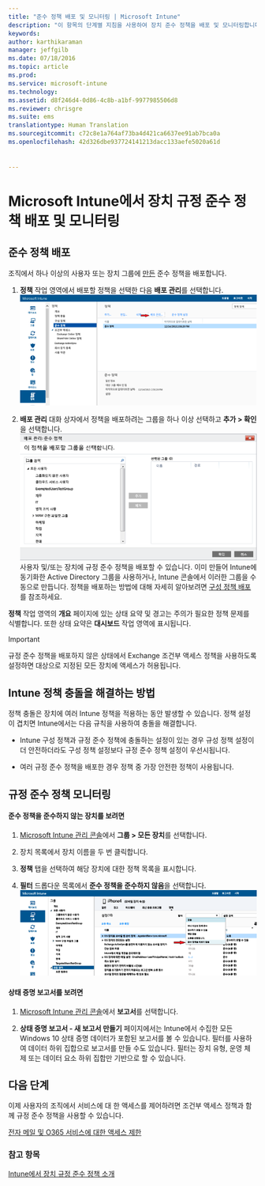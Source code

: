 ```yaml
---
title: "준수 정책 배포 및 모니터링 | Microsoft Intune"
description: "이 항목의 단계별 지침을 사용하여 장치 준수 정책을 배포 및 모니터링합니다."
keywords: 
author: karthikaraman
manager: jeffgilb
ms.date: 07/18/2016
ms.topic: article
ms.prod: 
ms.service: microsoft-intune
ms.technology: 
ms.assetid: d8f246d4-0d86-4c8b-a1bf-9977985506d8
ms.reviewer: chrisgre
ms.suite: ems
translationtype: Human Translation
ms.sourcegitcommit: c72c8e1a764af73ba4d421ca6637ee91ab7bca0a
ms.openlocfilehash: 42d326dbe937724141213dacc133aefe5020a61d


---
```


# Microsoft Intune에서 장치 규정 준수 정책 배포 및 모니터링
## 준수 정책 배포
조직에서 하나 이상의 사용자 또는 장치 그룹에 [만든](create-a-device-compliance-policy-in-microsoft-intune.md) 준수 정책을 배포합니다.

1.  **정책** 작업 영역에서 배포할 정책을 선택한 다음 **배포 관리**를 선택합니다.
![맨 위에 있는 배포 관리 메뉴 옵션을 표시하는 규정 준수 정책 페이지의 스크린 샷](./media/intune-sa-3c-deploy-compliance-policy2.png)

2.  **배포 관리** 대화 상자에서 정책을 배포하려는 그룹을 하나 이상 선택하고 **추가 > 확인**을 선택합니다.
![관리 배포 대화 상자 스크린샷](./media/intune-sa-3d-deploy-compliance-policy3-Manage.png) 사용자 및/또는 장치에 규정 준수 정책을 배포할 수 있습니다. 이미 만들어 Intune에 동기화한 Active Directory 그룹을 사용하거나, Intune 콘솔에서 이러한 그룹을 수동으로 만듭니다. 정책을 배포하는 방법에 대해 자세히 알아보려면 [구성 정책 배포](manage-settings-and-features-on-your-devices-with-microsoft-intune-policies.md)를 참조하세요.

**정책** 작업 영역의 **개요** 페이지에 있는 상태 요약 및 경고는 주의가 필요한 정책 문제를 식별합니다. 또한 상태 요약은 **대시보드** 작업 영역에 표시됩니다.

> [!IMPORTANT]
> 규정 준수 정책을 배포하지 않은 상태에서 Exchange 조건부 액세스 정책을 사용하도록 설정하면 대상으로 지정된 모든 장치에 액세스가 허용됩니다.

## Intune 정책 충돌을 해결하는 방법
정책 충돌은 장치에 여러 Intune 정책을 적용하는 동안 발생할 수 있습니다. 정책 설정이 겹치면 Intune에서는 다음 규칙을 사용하여 충돌을 해결합니다.

-   Intune 구성 정책과 규정 준수 정책에 충돌하는 설정이 있는 경우 규성 정책 설정이 더 안전하더라도 구성 정책 설정보다 규정 준수 정책 설정이 우선시됩니다.

-   여러 규정 준수 정책을 배포한 경우 정책 중 가장 안전한 정책이 사용됩니다.

## 규정 준수 정책 모니터링

#### 준수 정책을 준수하지 않는 장치를 보려면

1.  [Microsoft Intune 관리 콘솔](https://manage.microsoft.com)에서 **그룹 > 모든 장치**를 선택합니다.

2.  장치 목록에서 장치 이름을 두 번 클릭합니다.

3.  **정책** 탭을 선택하여 해당 장치에 대한 정책 목록을 표시합니다.

4.  **필터** 드롭다운 목록에서 **준수 정책을 준수하지 않음**을 선택합니다.
![필터 목록에서 옵션 목록을 보여 주는 스크린 샷](./media/intune-sa-3e-view-device-noncompliance.png)

#### 상태 증명 보고서를 보려면

1.  [Microsoft Intune 관리 콘솔](https://manage.microsoft.com)에서 **보고서**를 선택합니다.

2.  **상태 증명 보고서 - 새 보고서 만들기** 페이지에서는 Intune에서 수집한 모든 Windows 10 상태 증명 데이터가 포함된 보고서를 볼 수 있습니다. 필터를 사용하여 데이터 하위 집합으로 보고서를 만들 수도 있습니다. 필터는 장치 유형, 운영 체제 또는 데이터 요소 하위 집합만 기반으로 할 수 있습니다.


## 다음 단계
이제 사용자의 조직에서 서비스에 대 한 액세스를 제어하려면 조건부 액세스 정책과 함께 규정 준수 정책을 사용할 수 있습니다.

[전자 메일 및 O365 서비스에 대한 액세스 제한](restrict-access-to-email-and-o365-services-with-microsoft-intune.md)


### 참고 항목
[Intune에서 장치 규정 준수 정책 소개](introduction-to-device-compliance-policies-in-microsoft-intune.md)



<!--HONumber=Jul16_HO3-->


